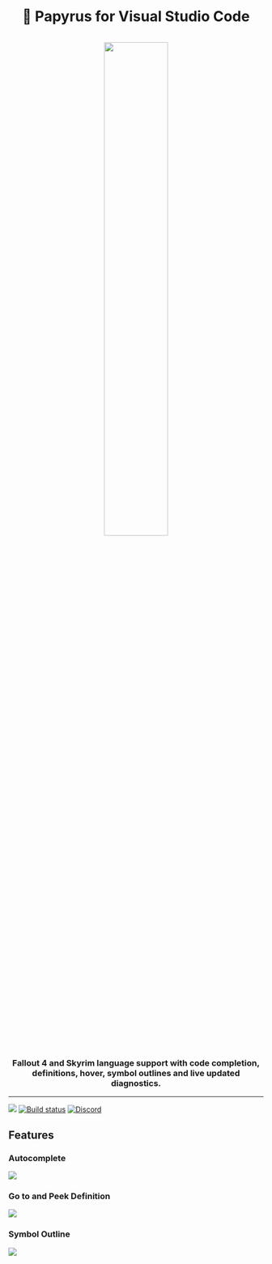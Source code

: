 <h1 align="center">
    📜 Papyrus for Visual Studio Code
    <br/>
    <br/>
    <img src="https://github.com/joelday/papyrus-lang/raw/master/src/papyrus-lang-vscode/images/icon.png" width="50%" />
    <br/>
    <br/>
    <h3 align="center">Fallout 4 and Skyrim language support with code completion, definitions, hover, symbol outlines and live updated diagnostics.</h3>
</h1>
<hr/>

[![](https://vsmarketplacebadge.apphb.com/version-short/joelday.papyrus-lang-vscode.svg)](https://marketplace.visualstudio.com/items?itemName=joelday.papyrus-lang-vscode)
[![Build status](https://ci.appveyor.com/api/projects/status/ear84ovxacid2o1v?svg=true)](https://ci.appveyor.com/project/joelday/papyrus-lang)
[![Discord](https://img.shields.io/discord/558746231665328139.svg?color=%23738ADB)](https://discord.gg/E4dWujQ)

## Features
### Autocomplete
![](images/demo-autocomplete.gif)

### Go to and Peek Definition
![](images/demo-go-to-peek-definition.gif)

### Symbol Outline
![](images/demo-symbol-outlines-breadcrumbs.gif)

